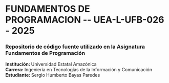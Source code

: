 <h1>FUNDAMENTOS DE PROGRAMACION -- UEA-L-UFB-026 - 2025</h1>

<h3>Repositorio de código fuente utilizado en la Asignatura Fundamentos de Programación</h3>

<p>
    <strong>Institución: </strong>Universidad Estatal Amazónica <br>
    <strong>Carrera: </strong>Ingeniería en Tecnologías de la Información y Comunicación <br>
    <strong>Estudiante: </strong>Sergio Humberto Bayas Paredes <br>
</p>
